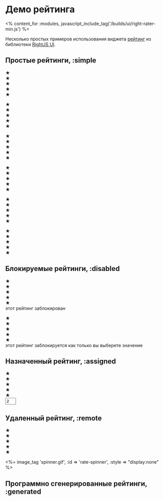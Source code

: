 # Демо рейтинга
<% content_for :modules, javascript_include_tag('/builds/ui/right-rater-min.js') %>

Несколько простых примеров использования виджета [рейтинг](/ui/rater) из библиотеки [RightJS UI](/ui).

## Простые рейтинги, :simple

<p>
  <div class="right-rater">
    <div>&#9733;</div><div>&#9733;</div><div>&#9733;</div><div>&#9733;</div><div>&#9733;</div>
  </div>
</p>
<p>
  <div class="right-rater">
    <div class="right-rater-glow">&#9733;</div><div>&#9733;</div><div>&#9733;</div><div>&#9733;</div><div>&#9733;</div>
  </div>
</p>
<p>
  <div class="right-rater">
    <div class="right-rater-glow">&#9733;</div>
    <div class="right-rater-glow">&#9733;</div>
    <div>&#9733;</div><div>&#9733;</div><div>&#9733;</div>
  </div>
</p>
<p>
  <div class="right-rater">
    <div class="right-rater-glow">&#9733;</div>
    <div class="right-rater-glow">&#9733;</div>
    <div class="right-rater-glow">&#9733;</div>
    <div>&#9733;</div><div>&#9733;</div>
  </div>
</p>
<p>
  <div class="right-rater">
    <div class="right-rater-glow">&#9733;</div>
    <div class="right-rater-glow">&#9733;</div>
    <div class="right-rater-glow">&#9733;</div>
    <div class="right-rater-glow">&#9733;</div><div>&#9733;</div>
  </div>
</p>
<p>
  <div class="right-rater">
    <div class="right-rater-glow">&#9733;</div>
    <div class="right-rater-glow">&#9733;</div>
    <div class="right-rater-glow">&#9733;</div>
    <div class="right-rater-glow">&#9733;</div>
    <div class="right-rater-glow">&#9733;</div>
  </div>
</p>


## Блокируемые рейтинги, :disabled

<p>
  <div class="right-rater" data-rater-options="{disabled:true}">
    <div class="right-rater-glow">&#9733;</div>
    <div class="right-rater-glow">&#9733;</div>
    <div>&#9733;</div><div>&#9733;</div><div>&#9733;</div>
  </div>
  этот рейтинг заблокирован
</p>
<p>
  <div class="right-rater" data-rater-options="{disableOnVote:true}">
    <div class="right-rater-glow">&#9733;</div>
    <div class="right-rater-glow">&#9733;</div>
    <div>&#9733;</div><div>&#9733;</div><div>&#9733;</div>
  </div>
  этот рейтинг заблокируется как только вы выберете значение
</p>

## Назначенный рейтинг, :assigned

<p>
  <div class="right-rater" data-rater-options="{update:'the-field'}">
    <div class="right-rater-glow">&#9733;</div>
    <div class="right-rater-glow">&#9733;</div>
    <div>&#9733;</div><div>&#9733;</div><div>&#9733;</div>
  </div>
  <input type="text" id="the-field" size="1" value="2" />
</p>

## Удаленный рейтинг, :remote

<p>
  <div class="right-rater" data-rater-options="{url:'test', Xhr:{evalScripts:true,spinner:'rate-spinner'}}">
    <div class="right-rater-glow">&#9733;</div><div>&#9733;</div><div>&#9733;</div><div>&#9733;</div><div>&#9733;</div>
  </div>

  <%= image_tag 'spinner.gif', :id => 'rate-spinner', :style => "display:none" %>
  <span id="remote-rater-output"> </span>
</p>

## Программно сгенерированные рейтинги, :generated

<div id="auto-generated"> </div>
<script type="text/javascript">
// <![CDATA[
  6..times(function(i) {
    new Rater({
      halfs: true, value: i
    }).insertTo($E('p').insertTo('auto-generated'));
  });
// ]]>
</script>

<div style="height: 10em"> </div>
